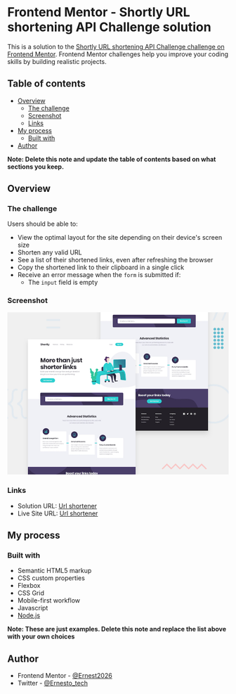 # Frontend Mentor - Shortly URL shortening API Challenge solution

This is a solution to the [Shortly URL shortening API Challenge challenge on Frontend Mentor](https://www.frontendmentor.io/challenges/url-shortening-api-landing-page-2ce3ob-G). Frontend Mentor challenges help you improve your coding skills by building realistic projects. 

## Table of contents

- [Overview](#overview)
  - [The challenge](#the-challenge)
  - [Screenshot](#screenshot)
  - [Links](#links)
- [My process](#my-process)
  - [Built with](#built-with)
- [Author](#author)

**Note: Delete this note and update the table of contents based on what sections you keep.**

## Overview

### The challenge

Users should be able to:

- View the optimal layout for the site depending on their device's screen size
- Shorten any valid URL
- See a list of their shortened links, even after refreshing the browser
- Copy the shortened link to their clipboard in a single click
- Receive an error message when the `form` is submitted if:
  - The `input` field is empty

### Screenshot

![Design](./public/design/desktop-preview.jpg)

### Links

- Solution URL: [Url shortener](https://github.com/Ernest2026/Url-shortener)
- Live Site URL: [Url shortener](https://vast-coast-57660.herokuapp.com/)

## My process

### Built with

- Semantic HTML5 markup
- CSS custom properties
- Flexbox
- CSS Grid
- Mobile-first workflow
- Javascript
- [Node.js](https://nodejs.org)

**Note: These are just examples. Delete this note and replace the list above with your own choices**

## Author

- Frontend Mentor - [@Ernest2026](https://www.frontendmentor.io/profile/Ernest2026)
- Twitter - [@Ernesto_tech](https://www.twitter.com/Ernest_tech)
